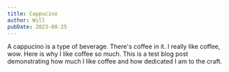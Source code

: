 ```yaml
---
title: Cappucino
author: Will
pubDate: 2023-08-25
---
```


A cappucino is a type of beverage. There's coffee in it. I really like coffee, wow. Here is why I like coffee so much. This is a test blog post demonstrating how much I like coffee and how dedicated I am to the craft.
